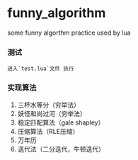 # funny_algorithm
some funny algorthm practice used by lua


### 测试
	进入`test.lua`文件 执行

### 实现算法
    
1. 三杯水等分（穷举法）
2. 妖怪和尚过河（穷举法）
3. 稳定匹配算法（gale shapley）
4. 压缩算法（RLE压缩）
5. 万年历
6. 迭代法（二分迭代，牛顿迭代）